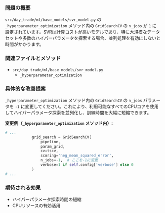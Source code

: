 ### 問題の概要
`src/day_trade/ml/base_models/svr_model.py` の `_hyperparameter_optimization` メソッド内の `GridSearchCV` の `n_jobs` が `1` に設定されています。SVRは計算コストが高いモデルであり、特に大規模なデータセットや多数のハイパーパラメータを探索する場合、並列処理を有効にしないと時間がかかります。

### 関連ファイルとメソッド
- `src/day_trade/ml/base_models/svr_model.py`
    - `_hyperparameter_optimization`

### 具体的な改善提案
`_hyperparameter_optimization` メソッド内の `GridSearchCV` の `n_jobs` パラメータを `-1` に変更してください。これにより、利用可能なすべてのCPUコアを使用してハイパーパラメータ探索を並列化し、訓練時間を大幅に短縮できます。

**変更例（`_hyperparameter_optimization` メソッド内）:**
```python
# ...
            grid_search = GridSearchCV(
                pipeline,
                param_grid,
                cv=tscv,
                scoring='neg_mean_squared_error',
                n_jobs=-1,  # ここを-1に変更
                verbose=1 if self.config['verbose'] else 0
            )
# ...
```

### 期待される効果
- ハイパーパラメータ探索時間の短縮
- CPUリソースの有効活用
